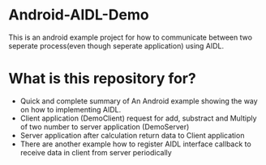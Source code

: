 # Android-AIDL-Demo
This is an android example project for how to communicate between two seperate process(even though seperate application) using AIDL.

# What is this repository for?
- Quick and complete summary of An Android example showing the way on how to implementing AIDL.  
- Client application (DemoClient) request for add, substract and Multiply of two number to server application (DemoServer)  
- Server application after calculation return data to Client application  
- There are another example how to register AIDL interface callback to receive data in client from server periodically  


